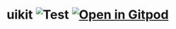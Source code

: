 # uikit ![Test](https://github.com/maksimr/uikit/workflows/Test/badge.svg) [![Open in Gitpod](https://gitpod.io/button/open-in-gitpod.svg)](https://gitpod.io/#https://github.com/maksimr/uikit)